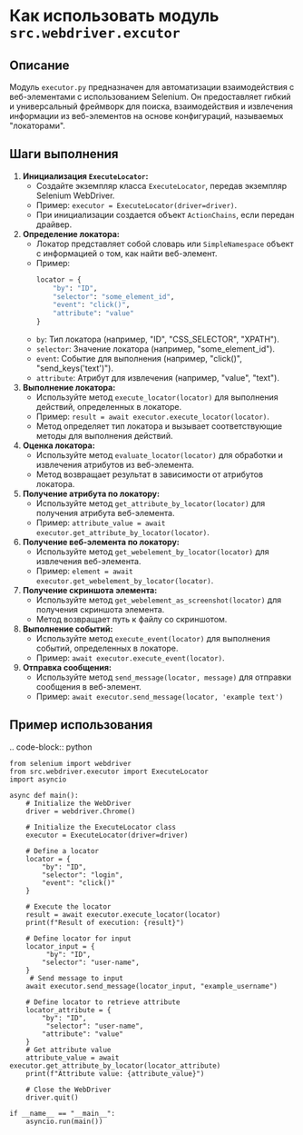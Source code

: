 Как использовать модуль `src.webdriver.excutor`
=========================================================================================

Описание
-------------------------
Модуль `executor.py` предназначен для автоматизации взаимодействия с веб-элементами с использованием Selenium. Он предоставляет гибкий и универсальный фреймворк для поиска, взаимодействия и извлечения информации из веб-элементов на основе конфигураций, называемых "локаторами".

Шаги выполнения
-------------------------
1. **Инициализация `ExecuteLocator`:**
   - Создайте экземпляр класса `ExecuteLocator`, передав экземпляр Selenium WebDriver.
   - Пример: `executor = ExecuteLocator(driver=driver)`.
   - При инициализации создается объект `ActionChains`, если передан драйвер.
2. **Определение локатора:**
   - Локатор представляет собой словарь или `SimpleNamespace` объект с информацией о том, как найти веб-элемент.
   - Пример:
     ```python
     locator = {
         "by": "ID",
         "selector": "some_element_id",
         "event": "click()",
         "attribute": "value"
     }
     ```
   - `by`: Тип локатора (например, "ID", "CSS_SELECTOR", "XPATH").
   - `selector`: Значение локатора (например, "some_element_id").
   - `event`: Событие для выполнения (например, "click()", "send_keys('text')").
   - `attribute`: Атрибут для извлечения (например, "value", "text").
3. **Выполнение локатора:**
   - Используйте метод `execute_locator(locator)` для выполнения действий, определенных в локаторе.
   - Пример: `result = await executor.execute_locator(locator)`.
   - Метод определяет тип локатора и вызывает соответствующие методы для выполнения действий.
4. **Оценка локатора:**
   - Используйте метод `evaluate_locator(locator)` для обработки и извлечения атрибутов из веб-элемента.
   - Метод возвращает результат в зависимости от атрибутов локатора.
5. **Получение атрибута по локатору:**
    - Используйте метод `get_attribute_by_locator(locator)` для получения атрибута веб-элемента.
    - Пример: `attribute_value = await executor.get_attribute_by_locator(locator)`.
6. **Получение веб-элемента по локатору:**
   - Используйте метод `get_webelement_by_locator(locator)` для извлечения веб-элемента.
   - Пример: `element = await executor.get_webelement_by_locator(locator)`.
7. **Получение скриншота элемента:**
    - Используйте метод `get_webelement_as_screenshot(locator)` для получения скриншота элемента.
    - Метод возвращает путь к файлу со скриншотом.
8. **Выполнение событий:**
   - Используйте метод `execute_event(locator)` для выполнения событий, определенных в локаторе.
   - Пример: `await executor.execute_event(locator)`.
9. **Отправка сообщения:**
    - Используйте метод `send_message(locator, message)` для отправки сообщения в веб-элемент.
    - Пример: `await executor.send_message(locator, 'example text')`

Пример использования
-------------------------
.. code-block:: python

    from selenium import webdriver
    from src.webdriver.executor import ExecuteLocator
    import asyncio

    async def main():
        # Initialize the WebDriver
        driver = webdriver.Chrome()
        
        # Initialize the ExecuteLocator class
        executor = ExecuteLocator(driver=driver)
        
        # Define a locator
        locator = {
            "by": "ID",
            "selector": "login",
            "event": "click()"
        }
        
        # Execute the locator
        result = await executor.execute_locator(locator)
        print(f"Result of execution: {result}")

        # Define locator for input
        locator_input = {
             "by": "ID",
            "selector": "user-name",
        }
         # Send message to input
        await executor.send_message(locator_input, "example_username")

        # Define locator to retrieve attribute
        locator_attribute = {
            "by": "ID",
             "selector": "user-name",
            "attribute": "value"
        }
        # Get attribute value
        attribute_value = await executor.get_attribute_by_locator(locator_attribute)
        print(f"Attribute value: {attribute_value}")

        # Close the WebDriver
        driver.quit()

    if __name__ == "__main__":
        asyncio.run(main())